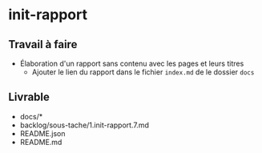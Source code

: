 # init-rapport
## Travail à faire
- Élaboration d'un rapport sans contenu avec les pages et leurs titres
    - Ajouter le lien du rapport dans le fichier `index.md` de le dossier `docs`
  
## Livrable
- docs/*
- backlog/sous-tache/1.init-rapport.7.md
- README.json
- README.md

